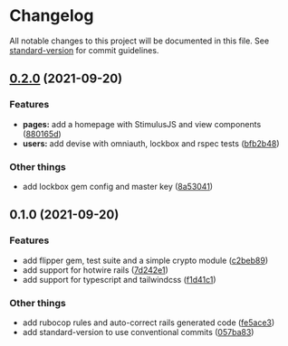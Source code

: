 # Changelog

All notable changes to this project will be documented in this file. See [standard-version](https://github.com/conventional-changelog/standard-version) for commit guidelines.

## [0.2.0](https://github.com/nikhgupta/tarnhelm_kit_v2/compare/v0.1.0...v0.2.0) (2021-09-20)


### Features

* **pages:** add a homepage with StimulusJS and view components ([880165d](https://github.com/nikhgupta/tarnhelm_kit_v2/commit/880165d3fab46e13aa5f5d7565387101f5a7c74f))
* **users:** add devise with omniauth, lockbox and rspec tests ([bfb2b48](https://github.com/nikhgupta/tarnhelm_kit_v2/commit/bfb2b48a0998c0e9a3b613b2e208477c75fd6251))


### Other things

* add lockbox gem config and master key ([8a53041](https://github.com/nikhgupta/tarnhelm_kit_v2/commit/8a530415fa32c4c931d00c7ca712dc191e5d0239))

## 0.1.0 (2021-09-20)


### Features

* add flipper gem, test suite and a simple crypto module ([c2beb89](https://github.com/nikhgupta/tarnhelm_kit_v2/commit/c2beb891e70139b44c2f0c2611f63da6a83c191d))
* add support for hotwire rails ([7d242e1](https://github.com/nikhgupta/tarnhelm_kit_v2/commit/7d242e163a2ad35d359cb8c3259086ba659e1909))
* add support for typescript and tailwindcss ([f1d41c1](https://github.com/nikhgupta/tarnhelm_kit_v2/commit/f1d41c1438815c808efb7faaa85b2eb44b6339b1))


### Other things

* add rubocop rules and auto-correct rails generated code ([fe5ace3](https://github.com/nikhgupta/tarnhelm_kit_v2/commit/fe5ace3a328b024d91316d404ba6a079747c9f88))
* add standard-version to use conventional commits ([057ba83](https://github.com/nikhgupta/tarnhelm_kit_v2/commit/057ba837d7bdd7b19646909eb0fc956208849877))

